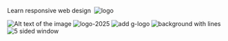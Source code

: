 Learn responsive web design
![]()
![logo](/fcc-projects/images/Grant-logo-2025.png)

![Alt text of the image](https://github.com/username/repository/blob/master/img/octocat.png)
![logo-2025](https://github.com/grantmelearn/fcc-projects/images/grant-logo-2025.png)
![add g-logo](https://github.com/grantmelearn/fcc-projects/images/grant.png)
![background with lines](https://github.com/grantmelearn/fcc-projects/images/lines-3659995_1280.jpg)
![5 sided window](https://github.com/grantmelearn/fcc-projects/images/building5sides.jpg)
